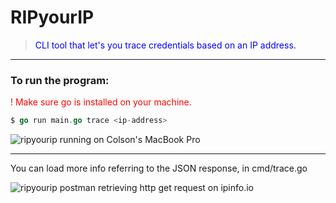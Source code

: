 # RIPyourIP
> <span style="color: blue;">CLI tool that let's you trace credentials based on an IP address.</span>

***

### To run the program: 
<span style="color: red;"> ! Make sure go is installed on your machine.</span> <br/>
```go
$ go run main.go trace <ip-address>
```

![ripyourip running on Colson's MacBook Pro](https://i.imgur.com/UoDWobr.png)

***

You can load more info referring to the JSON response, in cmd/trace.go

![ripyourip postman retrieving http get request on ipinfo.io](https://i.imgur.com/7rEB9hh.png)

